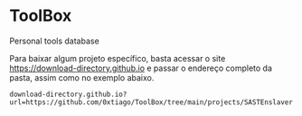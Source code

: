 # ToolBox
Personal tools database

Para baixar algum projeto específico, basta acessar o site https://download-directory.github.io e passar o endereço completo da pasta, assim como no exemplo abaixo.

`download-directory.github.io?url=https://github.com/0xtiago/ToolBox/tree/main/projects/SASTEnslaver`


